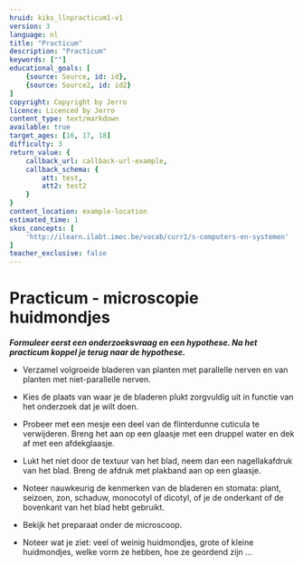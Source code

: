 ```yaml
---
hruid: kiks_llnpracticum1-v1
version: 3
language: nl
title: "Practicum"
description: "Practicum"
keywords: [""]
educational_goals: [
    {source: Source, id: id}, 
    {source: Source2, id: id2}
]
copyright: Copyright by Jerro
licence: Licenced by Jerro
content_type: text/markdown
available: true
target_ages: [16, 17, 18]
difficulty: 3
return_value: {
    callback_url: callback-url-example,
    callback_schema: {
        att: test,
        att2: test2
    }
}
content_location: example-location
estimated_time: 1
skos_concepts: [
    'http://ilearn.ilabt.imec.be/vocab/curr1/s-computers-en-systemen'
]
teacher_exclusive: false
---
```

# Practicum - microscopie huidmondjes
***Formuleer eerst een onderzoeksvraag en een hypothese. Na het practicum koppel je terug naar de hypothese.*** <br>

<ul><li>Verzamel volgroeide bladeren van planten met parallelle nerven en van planten met niet-parallelle nerven.</li></ul> 
<ul><li>Kies de plaats van waar je de bladeren plukt zorgvuldig uit in functie van het onderzoek dat je wilt doen.</li></ul> 
<ul><li>Probeer met een mesje een deel van de flinterdunne cuticula te verwijderen. Breng het aan op een glaasje met een druppel water en dek af met een afdekglaasje.</li></ul> 
<ul><li>Lukt het niet door de textuur van het blad, neem dan een nagellakafdruk van het blad. Breng de afdruk met plakband aan op een glaasje.</li></ul> 
<ul><li>Noteer nauwkeurig de kenmerken van de bladeren en stomata: plant, seizoen, zon, schaduw, monocotyl of dicotyl, of je de onderkant of de bovenkant van het blad hebt gebruikt.</li></ul>  
<ul><li>Bekijk het preparaat onder de microscoop.</li></ul> 
<ul><li>Noteer wat je ziet: veel of weinig huidmondjes, grote of kleine huidmondjes, welke vorm ze hebben, hoe ze geordend zijn ...</li></ul> 
